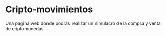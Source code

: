 # Cripto-movimientos

Una pagina web donde podrás realizar un simulacro de la compra y venta de criptomonedas.
